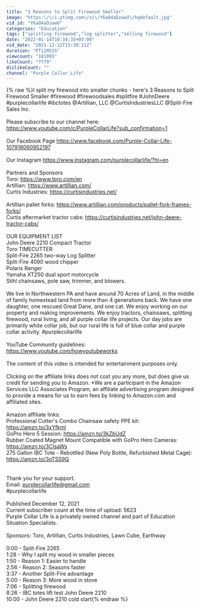 ```yaml
---
title: "3 Reasons to Split Firewood Smaller"
image: "https:\/\/i.ytimg.com\/vi\/Y6aQ4aDzwwU\/hqdefault.jpg"
vid_id: "Y6aQ4aDzwwU"
categories: "Education"
tags: ["splitting firewood","log splitter","selling firewood"]
date: "2022-01-14T16:34:35+03:00"
vid_date: "2021-12-12T15:30:11Z"
duration: "PT11M33S"
viewcount: "181095"
likeCount: "7779"
dislikeCount: ""
channel: "Purple Collar Life"
---
```

{% raw %}I split my firewood into smaller chunks - here's 3 Reasons to Split Firewood Smaller  #firewood #firewoodsales #splitfire #JohnDeere #purplecollarlife #ibctotes  @Artillian, LLC  @CurtisIndustriesLLC  @Split-Fire Sales Inc.   <br /><br />Please subscribe to our channel here: <a rel="nofollow" target="blank" href="https://www.youtube.com/c/PurpleCollarLife?sub_confirmation=1">https://www.youtube.com/c/PurpleCollarLife?sub_confirmation=1</a><br /><br />Our Facebook Page <a rel="nofollow" target="blank" href="https://www.facebook.com/Purple-Collar-Life-107918060952197">https://www.facebook.com/Purple-Collar-Life-107918060952197</a><br /><br />Our Instagram <a rel="nofollow" target="blank" href="https://www.instagram.com/purplecollarlife/?hl=en">https://www.instagram.com/purplecollarlife/?hl=en</a><br /><br />Partners and Sponsors<br />Toro: <a rel="nofollow" target="blank" href="https://www.toro.com/en">https://www.toro.com/en</a><br />Artillian: <a rel="nofollow" target="blank" href="https://www.artillian.com/">https://www.artillian.com/</a><br />Curtis Industries: <a rel="nofollow" target="blank" href="https://curtisindustries.net/">https://curtisindustries.net/</a><br /><br />Artillian pallet forks: <a rel="nofollow" target="blank" href="https://www.artillian.com/products/pallet-fork-frames-forks/">https://www.artillian.com/products/pallet-fork-frames-forks/</a><br />Curtis aftermarket tractor cabs: <a rel="nofollow" target="blank" href="https://curtisindustries.net/john-deere-tractor-cabs/">https://curtisindustries.net/john-deere-tractor-cabs/</a><br /><br />OUR EQUIPMENT LIST<br />John Deere 2210 Compact Tractor<br />Toro TIMECUTTER<br />Split-Fire 2265 two-way Log Splitter<br />Split-Fire 4090 wood chipper<br />Polaris Ranger<br />Yamaha XT250 dual sport motorcycle<br />Stihl chainsaws, pole saw, trimmer, and blowers.<br /><br />We live in Northwestern PA and have around 70 Acres of Land, in the middle of family homestead land from more than 4 generations back. We have one daughter, one rescued Great Dane, and one cat. We enjoy working on our property and making improvements. We enjoy tractors, chainsaws, splitting firewood, rural living, and all purple collar life projects.  Our day jobs are primarily white collar job, but our rural life is full of blue collar and purple collar activity. #purplecollarlife<br /><br />YouTube Community guidelines:<br /><a rel="nofollow" target="blank" href="https://www.youtube.com/howyoutubeworks">https://www.youtube.com/howyoutubeworks</a><br /><br />The content of this video is intended for entertainment purposes only.<br /><br />Clicking on the affiliate links does not cost you any more, but does give us credit for sending you to Amazon. *We are a participant in the Amazon Services LLC Associates Program, an affiliate advertising program designed to provide a means for us to earn fees by linking to Amazon.com and affiliated sites.<br /><br />Amazon affiliate links:<br />Professional Cutter's Combo Chainsaw safety PPE kit: <a rel="nofollow" target="blank" href="https://amzn.to/3xYfkml">https://amzn.to/3xYfkml</a><br />GoPro Hero 5 Session: <a rel="nofollow" target="blank" href="https://amzn.to/3kZbUdZ">https://amzn.to/3kZbUdZ</a><br />Rubber Coated Magnet Mount Compatible with GoPro Hero Cameras: <a rel="nofollow" target="blank" href="https://amzn.to/3CIsaWs">https://amzn.to/3CIsaWs</a><br />275 Gallon IBC Tote - Rebottled (New Poly Bottle, Refurbished Metal Cage): <a rel="nofollow" target="blank" href="https://amzn.to/3oTSS9Q">https://amzn.to/3oTSS9Q</a><br /><br /><br />Thank you for your support. <br />Email: purplecollarlife@gmail.com <br />#purplecollarlife <br /><br />Published December 12, 2021<br />Current subscriber count at the time of upload: 5623<br />Purple Collar Life is a privately owned channel and part of Education Situation Specialists.<br /><br />Sponsors: Toro, Artillian, Curtis Industries, Lawn Cube, Earthway<br /><br />0:00 - Split-Fire 2265<br />1:28 - Why I split my wood in smaller pieces<br />1:50 - Reason 1: Easier to handle<br />2:56 - Reason 2: Seasons faster<br />3:37 - Another Split-Fire advantage<br />5:00 - Reason 3: More wood in stove<br />7:06 - Splitting firewood<br />8:26 - IBC totes lift test John Deere 2210<br />10:00 - John Deere 2210 cold start{% endraw %}
